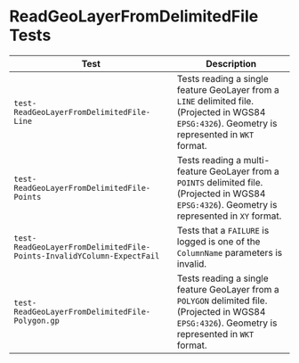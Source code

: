 # ReadGeoLayerFromDelimitedFile Tests

|Test|Description|
|----|-----|
|`test-ReadGeoLayerFromDelimitedFile-Line`|Tests reading a single feature GeoLayer from a `LINE` delimited file. (Projected in WGS84 `EPSG:4326`). Geometry is represented in `WKT` format.|
|`test-ReadGeoLayerFromDelimitedFile-Points`|Tests reading a multi-feature GeoLayer from a `POINTS` delimited file. (Projected in WGS84 `EPSG:4326`). Geometry is represented in `XY` format.|
|`test-ReadGeoLayerFromDelimitedFile-Points-InvalidYColumn-ExpectFail`|Tests that a `FAILURE` is logged is one of the `ColumnName` parameters is invalid.|
|`test-ReadGeoLayerFromDelimitedFile-Polygon.gp`|Tests reading a single feature GeoLayer from a `POLYGON` delimited file. (Projected in WGS84 `EPSG:4326`). Geometry is represented in `WKT` format.|